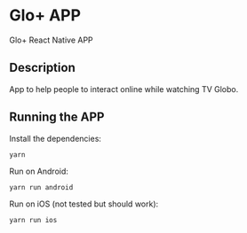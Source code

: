 # Glo+ APP

Glo+ React Native APP

## Description
App to help people to interact online while watching TV Globo.

## Running the APP
Install the dependencies:
```
yarn
```
Run on Android:
```
yarn run android
```
Run on iOS (not tested but should work):
```
yarn run ios
```

